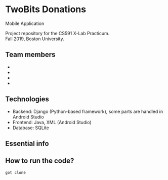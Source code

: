 # TwoBits Donations
Mobile Application

Project repository for the CS591 X-Lab Practicum. <br />
Fall 2019, Boston University.

## Team members
* [](https://github.com/)
* [](https://github.com/)
* [](https://github.com/)
* [](https://github.com/)

## Technologies

* Backend: Django (Python-based framework), some parts are handled in Android Studio
* Frontend: Java, XML (Android Studio)
* Database: SQLite

## Essential info

## How to run the code?


```
got clone

```
